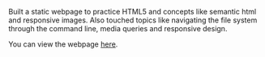 Built a static webpage to practice HTML5 and concepts like semantic html and responsive images. Also touched topics like navigating the file system through the command line, media queries and responsive design.

You can view the webpage [here](https://jideigwebuike.github.io/HTML5_Practice_Webpage/).
